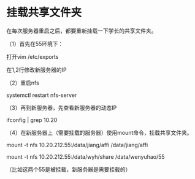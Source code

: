 # 挂载共享文件夹

在每次服务器重启之后，都要重新挂载一下学长的共享文件夹。

（1）首先在55环境下：

打开vim /etc/exports

在1,2行修改新服务器的IP

（2）重启nfs

systemctl restart nfs-server

（3）再到新服务器，先查看新服务器的动态IP

ifconfig | grep 10.20

（4）在新服务器上（需要挂载的服务器）使用mount命令，挂载共享文件夹。

mount -t nfs 10.20.212.55:/data/jiang/affi /data/jiang/affi

mount -t nfs 10.20.212.55:/data/wyh/share /data/wenyuhao/55

（比如这两个55是被挂载，新服务器是需要挂载的）
